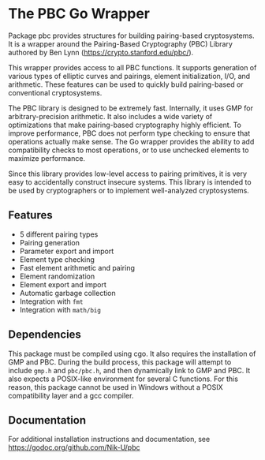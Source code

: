 # The PBC Go Wrapper

Package pbc provides structures for building pairing-based cryptosystems. It
is a wrapper around the Pairing-Based Cryptography (PBC) Library authored by
Ben Lynn (https://crypto.stanford.edu/pbc/).

This wrapper provides access to all PBC functions. It supports generation of
various types of elliptic curves and pairings, element initialization, I/O,
and arithmetic. These features can be used to quickly build pairing-based or
conventional cryptosystems.

The PBC library is designed to be extremely fast. Internally, it uses GMP
for arbitrary-precision arithmetic. It also includes a wide variety of
optimizations that make pairing-based cryptography highly efficient. To
improve performance, PBC does not perform type checking to ensure that
operations actually make sense. The Go wrapper provides the ability to add
compatibility checks to most operations, or to use unchecked elements to
maximize performance.

Since this library provides low-level access to pairing primitives, it is
very easy to accidentally construct insecure systems. This library is
intended to be used by cryptographers or to implement well-analyzed
cryptosystems.

## Features
* 5 different pairing types
* Pairing generation
* Parameter export and import
* Element type checking
* Fast element arithmetic and pairing
* Element randomization
* Element export and import
* Automatic garbage collection
* Integration with `fmt`
* Integration with `math/big`

## Dependencies
This package must be compiled using cgo. It also requires the installation
of GMP and PBC. During the build process, this package will attempt to
include `gmp.h` and `pbc/pbc.h`, and then dynamically link to GMP and PBC.
It also expects a POSIX-like environment for several C functions. For this
reason, this package cannot be used in Windows without a POSIX compatibility
layer and a gcc compiler.

## Documentation
For additional installation instructions and documentation, see
https://godoc.org/github.com/Nik-U/pbc

